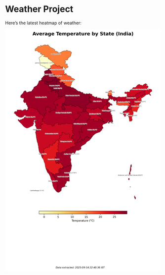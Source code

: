 # Weather Project

Here’s the latest heatmap of weather:

![India Heatmap](docs/assets/india_heatmap.png?v=C6F70F)
